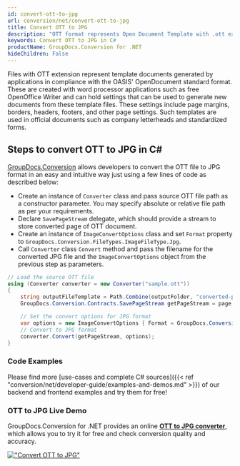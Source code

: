 ```yaml
---
id: convert-ott-to-jpg
url: conversion/net/convert-ott-to-jpg
title: Convert OTT to JPG
description: "OTT format represents Open Document Template with .ott extension. Learn how to convert OTT to JPG file programmatically in C# language using GroupDocs.Conversion for .NET library."
keywords: Convert OTT to JPG in C#
productName: GroupDocs.Conversion for .NET
hideChildren: False
---
```


Files with OTT extension represent template documents generated by applications in compliance with the OASIS' OpenDocument standard format. These are created with word processor applications such as free OpenOffice Writer and can hold settings that can be used to generate new documents from these template files. These settings include page margins, borders, headers, footers, and other page settings. Such templates are used in official documents such as company letterheads and standardized forms.

## Steps to convert OTT to JPG in C#

[GroupDocs.Conversion](https://products.groupdocs.com/conversion/net) allows developers to convert the OTT file to JPG format in an easy and intuitive way just using a few lines of code as described below:

* Create an instance of `Converter` class and pass source OTT file path as a constructor parameter. You may specify absolute or relative file path as per your requirements. 
* Declare `SavePageStream` delegate, which should provide a stream to store converted page of OTT document.
* Create an instance of `ImageConvertOptions` class and set `Format` property to `GroupDocs.Conversion.FileTypes.ImageFileType.Jpg`.
* Call `Converter` class `Convert` method and pass the filename for the converted JPG file and the `ImageConvertOptions` object from the previous step as parameters.

```csharp
// Load the source OTT file
using (Converter converter = new Converter("sample.ott"))
{
    string outputFileTemplate = Path.Combine(outputFolder, "converted-page-{0}.jpg");
    GroupDocs.Conversion.Contracts.SavePageStream getPageStream = page => new FileStream(string.Format(outputFileTemplate, page), FileMode.Create);

    // Set the convert options for JPG format
    var options = new ImageConvertOptions { Format = GroupDocs.Conversion.FileTypes.ImageFileType.Jpg };   
    // Convert to JPG format
    converter.Convert(getPageStream, options);
}
```

### Code Examples

Please find more [use-cases and complete C# sources]({{< ref "conversion/net/developer-guide/examples-and-demos.md" >}}) of our backend and frontend examples and try them for free!

### OTT to JPG Live Demo

GroupDocs.Conversion for .NET provides an online [**OTT to JPG converter**](https://products.groupdocs.app/conversion/ott-to-jpg), which allows you to try it for free and check conversion quality and accuracy.

[!["Convert OTT to JPG"](conversion/net/images/convert-to-jpg/convert-ott-to-jpg.png)](https://products.groupdocs.app/conversion/ott-to-jpg)